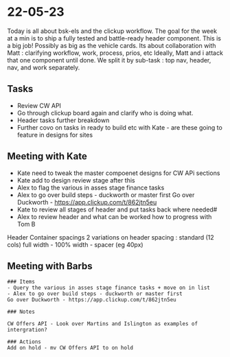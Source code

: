 # 22-05-23

Today is all about bsk-els and the clickup workflow. The goal for the week at a min is to ship a fully tested and battle-ready header component. This is a big job! Possibly as big as the vehicle cards.
Its about collaboration with Matt : clarifying workflow, work, process, prios, etc
Ideally, Matt and i attack that one component until done. We split it by sub-task : top nav, header, nav, and work separately.

## Tasks
- Review CW API
- Go through clickup board again and clarify who is doing what.
- Header tasks further breakdown
- Further covo on tasks in ready to build etc with Kate - are these going to feature in designs for sites

## Meeting with Kate
- Kate need to tweak the master compoenet designs for CW APi sections
- Kate add to design review stage after this
- Alex to flag the various in asses stage finance tasks
- Alex to go over build steps - duckworth or master first
Go over Duckworth - https://app.clickup.com/t/862jtn5eu
- Kate to review all stages of header and put tasks back where needed#
- Alex to review header and what can be worked  how to progress with Tom B

Header
Container spacings
2 variations on header spacing :
standard (12 cols)
full width - 100% width - spacer (eg 40px)

## Meeting with Barbs
    ### Items
    - Query the various in asses stage finance tasks + move on in list
    - Alex to go over build steps - duckworth or master first
    Go over Duckworth - https://app.clickup.com/t/862jtn5eu

    ### Notes

    CW Offers API - Look over Martins and Islington as examples of intergration?

    ### Actions
    Add on hold - mv CW Offers API to on hold
